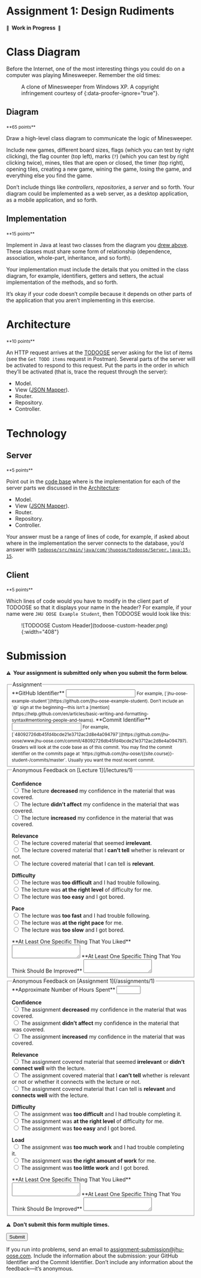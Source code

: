 # Assignment 1: Design Rudiments

**<small>🚧</small>  Work in Progress  <small>🚧</small>**

# Class Diagram

Before the Internet, one of the most interesting things you could do on a computer was playing Minesweeper. Remember the old times:

<figure>
<div id="game"><!-- minesweeper game initializes here --></div>
<figcaption markdown="1">
A clone of Minesweeper from Windows XP.  
A copyright infringement courtesy of <https://codepen.io/joelbyrd/pen/hdHKF>{:data-proofer-ignore="true"}.
</figcaption>
</figure>
<link rel="stylesheet" type="text/css" href="minesweeper.css" />
<script src="jquery.min.js"></script>
<script src="minesweeper.js"></script>
<style>
#game {
    text-align: center;
}
#game-container {
    text-align: left;
    display: inline-block;
}
</style>

## Diagram

<small>
**65 points**
</small>

Draw a high-level class diagram to communicate the logic of Minesweeper.

Include new games, different board sizes, flags (which you can test by right clicking), the flag counter (top left), marks (`?`) (which you can test by right clicking twice), mines, tiles that are open or closed, the timer (top right), opening tiles, creating a new game, wining the game, losing the game, and everything else you find the game.

Don’t include things like _controllers_, _repositories_, a _server_ and so forth. Your diagram could be implemented as a web server, as a desktop application, as a mobile application, and so forth.

## Implementation

<small>
**15 points**
</small>

Implement in Java at least two classes from the diagram you [drew above](#diagram). These classes must share some form of relationship (dependence, association, whole-part, inheritance, and so forth).

Your implementation must include the details that you omitted in the class diagram, for example, identifiers, getters and setters, the actual implementation of the methods, and so forth.

It’s okay if your code doesn’t compile because it depends on other parts of the application that you aren’t implementing in this exercise.

# Architecture

<small>
**10 points**
</small>

An HTTP request arrives at the [TODOOSE](https://github.com/jhu-oose/todoose) server asking for the list of items (see the `Get TODO items` request in Postman). Several parts of the server will be activated to respond to this request. Put the parts in the order in which they’ll be activated (that is, trace the request through the server):

- Model.
- View ([JSON Mapper](/toolbox#json-mapper-jackson)).
- Router.
- Repository.
- Controller.

# Technology

## Server

<small>
**5 points**
</small>

Point out in the [code base](https://github.com/jhu-oose/todoose) where is the implementation for each of the server parts we discussed in the [Architecture](#architecture):

- Model.
- View ([JSON Mapper](/toolbox#json-mapper-jackson)).
- Router.
- Repository.
- Controller.

Your answer must be a range of lines of code, for example, if asked about where in the implementation the server connects to the database, you’d answer with [`todoose/src/main/java/com/jhuoose/todoose/Server.java:15-15`](https://github.com/jhu-oose/todoose/blob/90ca0901e09095460845eae20218bc5189bec565/src/main/java/com/jhuoose/todoose/Server.java#L15-15).

## Client

<small>
**5 points**
</small>

Which lines of code would you have to modify in the client part of TODOOSE so that it displays your name in the header? For example, if your name were `JHU OOSE Example Student`, then TODOOSE would look like this:

<figure markdown="1">
![TODOOSE Custom Header](todoose-custom-header.png){:width="408"}
</figure>

# Submission

**<small>⚠️</small>  Your assignment is submitted only when you submit the form below.**

<form method="POST" action="https://roboose.herokuapp.com/roboose/assignments" markdown="1">
<fieldset markdown="1">

<legend>Assignment</legend>

<input type="hidden" name="assignment" value="1">

<label>
**GitHub Identifier**  
<input type="text" name="github" required pattern="[A-Za-z0-9][A-Za-z0-9-]*[A-Za-z0-9]">  
</label>
<small>
For example, [`jhu-oose-example-student`](https://github.com/jhu-oose-example-student).  
Don’t include an `@` sign at the beginning—this isn’t a [mention](https://help.github.com/en/articles/basic-writing-and-formatting-syntax#mentioning-people-and-teams).  
</small>

<label>
**Commit Identifier**  
<input type="text" name="commit" required pattern="[0-9a-f]{40}">  
</label>
<small>
For example, [`48092726db45fd4bcde21e3712ac2d8e4a094797`](https://github.com/jhu-oose/www.jhu-oose.com/commit/48092726db45fd4bcde21e3712ac2d8e4a094797).  
Graders will look at the code base as of this commit.  
You may find the commit identifier on the commits page at `https://github.com/jhu-oose/{{site.course}}-student-<identifier>/commits/master`. Usually you want the most recent commit.  
</small>

</fieldset>

<fieldset markdown="1">

<legend markdown="1">Anonymous Feedback on [Lecture 1](/lectures/1)</legend>

**Confidence**  
<label>
<input type="radio" name="feedback[lecture][confidence]" value="decreased" required>
The lecture **decreased** my confidence in the material that was covered.
</label>  
<label>
<input type="radio" name="feedback[lecture][confidence]" value="no-effect" required>
The lecture **didn’t affect** my confidence in the material that was covered.
</label>  
<label>
<input type="radio" name="feedback[lecture][confidence]" value="increased" required>
The lecture **increased** my confidence in the material that was covered.
</label>

**Relevance**  
<label>
<input type="radio" name="feedback[lecture][relevance]" value="irrelevant" required>
The lecture covered material that seemed **irrelevant**.
</label>  
<label>
<input type="radio" name="feedback[lecture][relevance]" value="cant-tell" required>
The lecture covered material that I **can’t tell** whether is relevant or not.
</label>  
<label>
<input type="radio" name="feedback[lecture][relevance]" value="relevant" required>
The lecture covered material that I can tell is **relevant**.
</label>

**Difficulty**  
<label>
<input type="radio" name="feedback[lecture][difficulty]" value="too-difficult" required>
The lecture was **too difficult** and I had trouble following.
</label>  
<label>
<input type="radio" name="feedback[lecture][difficulty]" value="right-level" required>
The lecture was **at the right level** of difficulty for me.
</label>  
<label>
<input type="radio" name="feedback[lecture][difficulty]" value="too-easy" required>
The lecture was **too easy** and I got bored.
</label>

**Pace**  
<label>
<input type="radio" name="feedback[lecture][pace]" value="too-fast" required>
The lecture was **too fast** and I had trouble following.
</label>  
<label>
<input type="radio" name="feedback[lecture][pace]" value="right-pace" required>
The lecture was **at the right pace** for me.
</label>  
<label>
<input type="radio" name="feedback[lecture][pace]" value="too-slow" required>
The lecture was **too slow** and I got bored.
</label>

<label for="feedback--lecture--liked">
**At Least One Specific Thing That You Liked**
</label>
<textarea name="feedback[lecture][liked]" id="feedback--lecture--liked" required></textarea>

<label for="feedback--lecture--improved">
**At Least One Specific Thing That You Think Should Be Improved**
</label>
<textarea name="feedback[lecture][improved]" id="feedback--lecture--improved" required></textarea>

</fieldset>

<fieldset markdown="1">

<legend markdown="1">Anonymous Feedback on [Assignment 1](/assignments/1)</legend>

<label>
**Approximate Number of Hours Spent**  
<input type="number" name="feedback[assignment][hours]" min="1" max="100" required>
</label>

**Confidence**  
<label>
<input type="radio" name="feedback[assignment][confidence]" value="decreased" required>
The assignment **decreased** my confidence in the material that was covered.
</label>  
<label>
<input type="radio" name="feedback[assignment][confidence]" value="no-effect" required>
The assignment **didn’t affect** my confidence in the material that was covered.
</label>  
<label>
<input type="radio" name="feedback[assignment][confidence]" value="increased" required>
The assignment **increased** my confidence in the material that was covered.
</label>

**Relevance**  
<label>
<input type="radio" name="feedback[assignment][relevance]" value="irrelevant" required>
The assignment covered material that seemed **irrelevant** or **didn’t connect well** with the lecture.
</label>  
<label>
<input type="radio" name="feedback[assignment][relevance]" value="cant-tell" required>
The assignment covered material that I **can’t tell** whether is relevant or not or whether it connects with the lecture or not.
</label>  
<label>
<input type="radio" name="feedback[assignment][relevance]" value="relevant" required>
The assignment covered material that I can tell is **relevant** and **connects well** with the lecture.
</label>

**Difficulty**  
<label>
<input type="radio" name="feedback[assignment][difficulty]" value="too-difficult" required>
The assignment was **too difficult** and I had trouble completing it.
</label>  
<label>
<input type="radio" name="feedback[assignment][difficulty]" value="right-level" required>
The assignment was **at the right level** of difficulty for me.
</label>  
<label>
<input type="radio" name="feedback[assignment][difficulty]" value="too-easy" required>
The assignment was **too easy** and I got bored.
</label>

**Load**  
<label>
<input type="radio" name="feedback[assignment][load]" value="too-much-work" required>
The assignment was **too much work** and I had trouble completing it.
</label>  
<label>
<input type="radio" name="feedback[assignment][load]" value="right-amount" required>
The assignment was **the right amount of work** for me.
</label>  
<label>
<input type="radio" name="feedback[assignment][load]" value="too-little-work" required>
The assignment was **too little work** and I got bored.
</label>

<label for="feedback--assignment--liked">
**At Least One Specific Thing That You Liked**
</label>
<textarea name="feedback[assignment][liked]" id="feedback--assignment--liked" required></textarea>

<label for="feedback--assignment--improved">
**At Least One Specific Thing That You Think Should Be Improved**
</label>
<textarea name="feedback[assignment][improved]" id="feedback--assignment--improved" required></textarea>

</fieldset>

**<small>⚠️</small>  Don’t submit this form multiple times.**

<button>Submit</button>

</form>

If you run into problems, send an email to <assignment-submission@jhu-oose.com>. Include the information about the submission: your GitHub Identifier and the Commit Identifier. Don’t include any information about the feedback—it’s anonymous.

